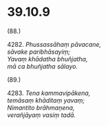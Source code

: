 

# 39.10.9



(88.)

4282\. _Phussassāhaṃ pāvacane,_  
_sāvake paribhāsayiṃ;_  
_Yavaṃ khādatha bhuñjatha,_  
_mā ca bhuñjatha sālayo._  


(89.)

4283\. _Tena kammavipākena,_  
_temāsaṃ khāditaṃ yavaṃ;_  
_Nimantito brāhmaṇena,_  
_verañjāyaṃ vasiṃ tadā._  




